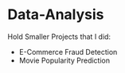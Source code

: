 # Data-Analysis

Hold Smaller Projects that I did:
- E-Commerce Fraud Detection
- Movie Popularity Prediction
